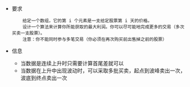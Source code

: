 + 要求
    ```
        给定一个数组，它的第 i 个元素是一支给定股票第 i 天的价格。
        设计一个算法来计算你所能获取的最大利润。你可以尽可能地完成更多的交易（多次买卖一支股票）。
        注意：你不能同时参与多笔交易（你必须在再次购买前出售掉之前的股票）
    ```

+ 信息
    + 当数据是连续上升时只需要计算首尾差就可以
    + 当数据在上升中出现波动时，可以采取多批买卖，起点到波峰卖出一次，波底到终点卖出一次
    